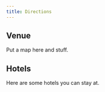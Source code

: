 ```yaml
---
title: Directions
---
```


## Venue

Put a map here and stuff.

## Hotels

Here are some hotels you can stay at.
